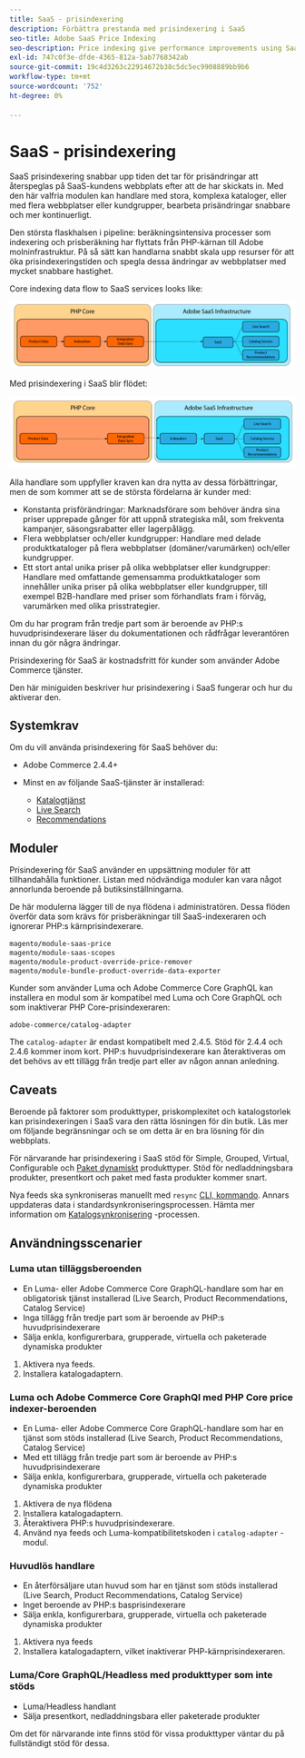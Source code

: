 ```yaml
---
title: SaaS - prisindexering
description: Förbättra prestanda med prisindexering i SaaS
seo-title: Adobe SaaS Price Indexing
seo-description: Price indexing give performance improvements using SaaS infrastructure
exl-id: 747c0f3e-dfde-4365-812a-5ab7768342ab
source-git-commit: 19c4d3263c22914672b38c5dc5ec9908889bb9b6
workflow-type: tm+mt
source-wordcount: '752'
ht-degree: 0%

---
```


# SaaS - prisindexering

SaaS prisindexering snabbar upp tiden det tar för prisändringar att återspeglas på SaaS-kundens webbplats efter att de har skickats in. Med den här valfria modulen kan handlare med stora, komplexa kataloger, eller med flera webbplatser eller kundgrupper, bearbeta prisändringar snabbare och mer kontinuerligt.

Den största flaskhalsen i pipeline: beräkningsintensiva processer som indexering och prisberäkning har flyttats från PHP-kärnan till Adobe molninfrastruktur. På så sätt kan handlarna snabbt skala upp resurser för att öka prisindexeringstiden och spegla dessa ändringar av webbplatser med mycket snabbare hastighet.

Core indexing data flow to SaaS services looks like:

![Standarddataflöde](assets/old_way.png)

Med prisindexering i SaaS blir flödet:

![Dataflöde för prisindexering i SaaS](assets/new_way.png)

Alla handlare som uppfyller kraven kan dra nytta av dessa förbättringar, men de som kommer att se de största fördelarna är kunder med:

* Konstanta prisförändringar: Marknadsförare som behöver ändra sina priser upprepade gånger för att uppnå strategiska mål, som frekventa kampanjer, säsongsrabatter eller lagerpålägg.
* Flera webbplatser och/eller kundgrupper: Handlare med delade produktkataloger på flera webbplatser (domäner/varumärken) och/eller kundgrupper.
* Ett stort antal unika priser på olika webbplatser eller kundgrupper: Handlare med omfattande gemensamma produktkataloger som innehåller unika priser på olika webbplatser eller kundgrupper, till exempel B2B-handlare med priser som förhandlats fram i förväg, varumärken med olika prisstrategier.

Om du har program från tredje part som är beroende av PHP:s huvudprisindexerare läser du dokumentationen och rådfrågar leverantören innan du gör några ändringar.

Prisindexering för SaaS är kostnadsfritt för kunder som använder Adobe Commerce tjänster.

Den här miniguiden beskriver hur prisindexering i SaaS fungerar och hur du aktiverar den.

## Systemkrav

Om du vill använda prisindexering för SaaS behöver du:

* Adobe Commerce 2.4.4+
* Minst en av följande SaaS-tjänster är installerad:

   * [Katalogtjänst](../catalog-service/overview.md)
   * [Live Search](../live-search/guide-overview.md)
   * [Recommendations](../product-recommendations/guide-overview.md)

## Moduler

Prisindexering för SaaS använder en uppsättning moduler för att tillhandahålla funktioner. Listan med nödvändiga moduler kan vara något annorlunda beroende på butiksinställningarna.

De här modulerna lägger till de nya flödena i administratören. Dessa flöden överför data som krävs för prisberäkningar till SaaS-indexeraren och ignorerar PHP:s kärnprisindexerare.

```
magento/module-saas-price
magento/module-saas-scopes
magento/module-product-override-price-remover
magento/module-bundle-product-override-data-exporter
```

Kunder som använder Luma och Adobe Commerce Core GraphQL kan installera en modul som är kompatibel med Luma och Core GraphQL och som inaktiverar PHP Core-prisindexeraren:

```
adobe-commerce/catalog-adapter
```

The `catalog-adapter` är endast kompatibelt med 2.4.5. Stöd för 2.4.4 och 2.4.6 kommer inom kort.
PHP:s huvudprisindexerare kan återaktiveras om det behövs av ett tillägg från tredje part eller av någon annan anledning.

## Caveats

Beroende på faktorer som produkttyper, priskomplexitet och katalogstorlek kan prisindexeringen i SaaS vara den rätta lösningen för din butik. Läs mer om följande begränsningar och se om detta är en bra lösning för din webbplats.

För närvarande har prisindexering i SaaS stöd för Simple, Grouped, Virtual, Configurable och [Paket dynamiskt](https://experienceleague.adobe.com/docs/commerce-admin/catalog/products/types/product-create-bundle.html) produkttyper.
Stöd för nedladdningsbara produkter, presentkort och paket med fasta produkter kommer snart.

Nya feeds ska synkroniseras manuellt med `resync` [CLI, kommando](https://experienceleague.adobe.com/docs/commerce-merchant-services/user-guides/data-services/catalog-sync.html#resynccmdline). Annars uppdateras data i standardsynkroniseringsprocessen. Hämta mer information om [Katalogsynkronisering](../landing/catalog-sync.md) -processen.

## Användningsscenarier

### Luma utan tilläggsberoenden

* En Luma- eller Adobe Commerce Core GraphQL-handlare som har en obligatorisk tjänst installerad (Live Search, Product Recommendations, Catalog Service)
* Inga tillägg från tredje part som är beroende av PHP:s huvudprisindexerare
* Sälja enkla, konfigurerbara, grupperade, virtuella och paketerade dynamiska produkter

1. Aktivera nya feeds.
1. Installera katalogadaptern.

### Luma och Adobe Commerce Core GraphQl med PHP Core price indexer-beroenden

* En Luma- eller Adobe Commerce Core GraphQL-handlare som har en tjänst som stöds installerad (Live Search, Product Recommendations, Catalog Service)
* Med ett tillägg från tredje part som är beroende av PHP:s huvudprisindexerare
* Sälja enkla, konfigurerbara, grupperade, virtuella och paketerade dynamiska produkter

1. Aktivera de nya flödena
1. Installera katalogadaptern.
1. Återaktivera PHP:s huvudprisindexerare.
1. Använd nya feeds och Luma-kompatibilitetskoden i `catalog-adapter` -modul.

### Huvudlös handlare

* En återförsäljare utan huvud som har en tjänst som stöds installerad (Live Search, Product Recommendations, Catalog Service)
* Inget beroende av PHP:s basprisindexerare
* Sälja enkla, konfigurerbara, grupperade, virtuella och paketerade dynamiska produkter

1. Aktivera nya feeds
1. Installera katalogadaptern, vilket inaktiverar PHP-kärnprisindexeraren.

### Luma/Core GraphQL/Headless med produkttyper som inte stöds

* Luma/Headless handlant
* Sälja presentkort, nedladdningsbara eller paketerade produkter

Om det för närvarande inte finns stöd för vissa produkttyper väntar du på fullständigt stöd för dessa.
